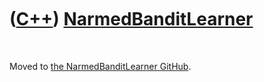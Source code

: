 



 

 

 

 

 

([C++](Cpp.htm)) [NarmedBanditLearner](CppNarmedBanditLearner.htm)
==================================================================

 

Moved to [the NarmedBanditLearner
GitHub](https://github.com/richelbilderbeek/NarmedBanditLearner).

 

 

 

 

 





 



